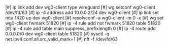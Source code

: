 [#] ip link add dev wg0-client type wireguard
[#] wg setconf wg0-client /dev/fd/63
[#] ip -4 address add 10.0.0.2/24 dev wg0-client
[#] ip link set mtu 1420 up dev wg0-client
[#] resolvconf -a wg0-client -m 0 -x
[#] wg set wg0-client fwmark 51820
[#] ip -4 rule add not fwmark 51820 table 51820
[#] ip -4 rule add table main suppress_prefixlength 0
[#] ip -4 route add 0.0.0.0/0 dev wg0-client table 51820
[#] sysctl -q net.ipv4.conf.all.src_valid_mark=1
[#] nft -f /dev/fd/63
